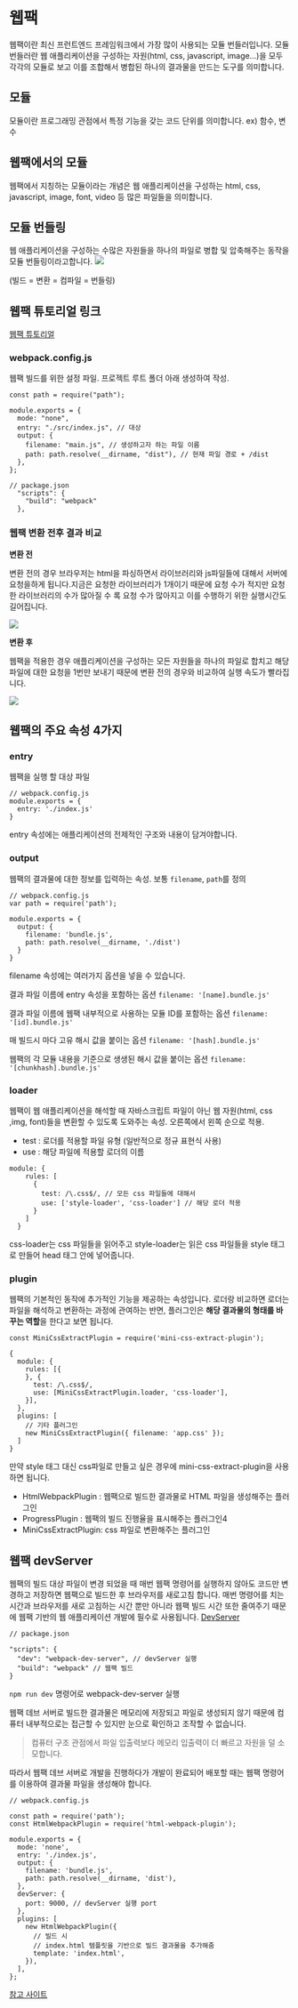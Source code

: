 # 웹팩

웹팩이란 최신 프런트엔드 프레임워크에서 가장 많이 사용되는 모듈 번들러입니다.
모듈 번들러란 웹 애플리케이션을 구성하는 자원(html, css, javascript, image...)을 모두 각각의 모듈로 보고 이를 조합해서 병합된 하나의 결과물을 만드는 도구를 의미합니다.

## 모듈

모듈이란 프로그래밍 관점에서 특정 기능을 갖는 코드 단위를 의미합니다.
ex) 함수, 변수

## 웹팩에서의 모듈

웹팩에서 지칭하는 모듈이라는 개념은 웹 애플리케이션을 구성하는 html, css, javascript, image, font, video 등 많은 파일들을 의미합니다.

## 모듈 번들링

웹 애플리케이션을 구성하는 수많은 자원들을 하나의 파일로 병합 및 압축해주는 동작을 모듈 번들링이라고합니다.
![](https://images.velog.io/images/ksh4820/post/f1b2a572-915d-4bf2-b377-ad42ecc41502/%E1%84%89%E1%85%B3%E1%84%8F%E1%85%B3%E1%84%85%E1%85%B5%E1%86%AB%E1%84%89%E1%85%A3%E1%86%BA%202020-07-11%20%E1%84%8B%E1%85%A9%E1%84%92%E1%85%AE%203.34.07.png)

(빌드 = 변환 = 컴파일 = 번들링)

## 웹팩 튜토리얼 링크

[웹팩 튜토리얼](https://joshua1988.github.io/webpack-guide/getting-started.html#%EC%9B%B9%ED%8C%A9-%EB%A7%9B%EB%B3%B4%EA%B8%B0-%ED%8A%9C%ED%86%A0%EB%A6%AC%EC%96%BC)

### webpack.config.js

웹팩 빌드를 위한 설정 파일. 프로젝트 루트 폴더 아래 생성하여 작성.

```
const path = require("path");

module.exports = {
  mode: "none",
  entry: "./src/index.js", // 대상
  output: {
    filename: "main.js", // 생성하고자 하는 파일 이름
    path: path.resolve(__dirname, "dist"), // 현재 파일 경로 + /dist
  },
};
```

```
// package.json
  "scripts": {
    "build": "webpack"
  },
```

### 웹팩 변환 전후 결과 비교

**변환 전**

변환 전의 경우 브라우저는 html을 파싱하면서 라이브러리와 js파일들에 대해서 서버에 요청을하게 됩니다.지금은 요청한 라이브러리가 1개이기 때문에 요청 수가 적지만 요청한 라이브러리의 수가 많아질 수 록 요청 수가 많아지고 이를 수행하기 위한 실행시간도 길어집니다.

![](https://images.velog.io/images/ksh4820/post/be60d0b0-17d3-47ab-83da-1aea15bba317/%E1%84%89%E1%85%B3%E1%84%8F%E1%85%B3%E1%84%85%E1%85%B5%E1%86%AB%E1%84%89%E1%85%A3%E1%86%BA%202020-07-12%20%E1%84%8B%E1%85%A9%E1%84%8C%E1%85%A5%E1%86%AB%202.07.01.png)

**변환 후**

웹팩을 적용한 경우 애플리케이션을 구성하는 모든 자원들을 하나의 파일로 합치고 해당 파일에 대한 요청을 1번만 보내기 때문에 변환 전의 경우와 비교하여 실행 속도가 빨라집니다.

![](https://images.velog.io/images/ksh4820/post/e9062ae7-da44-4b0c-84d1-6f37306fd0e6/%E1%84%89%E1%85%B3%E1%84%8F%E1%85%B3%E1%84%85%E1%85%B5%E1%86%AB%E1%84%89%E1%85%A3%E1%86%BA%202020-07-12%20%E1%84%8B%E1%85%A9%E1%84%8C%E1%85%A5%E1%86%AB%202.06.49.png)

## 웹팩의 주요 속성 4가지

### entry

웹팩을 실행 할 대상 파일

```
// webpack.config.js
module.exports = {
  entry: './index.js'
}
```

entry 속성에는 애플리케이션의 전제적인 구조와 내용이 담겨야합니다.

### output

웹팩의 결과물에 대한 정보를 입력하는 속성. 보통 `filename`, `path`를 정의

```
// webpack.config.js
var path = require('path');

module.exports = {
  output: {
    filename: 'bundle.js',
    path: path.resolve(__dirname, './dist')
  }
}
```

filename 속성에는 여러가지 옵션을 넣을 수 있습니다.

결과 파일 이름에 entry 속성을 포함하는 옵션
`filename: '[name].bundle.js'`

결과 파일 이름에 웹팩 내부적으로 사용하는 모듈 ID를 포함하는 옵션
`filename: '[id].bundle.js'`

매 빌드시 마다 고유 해시 값을 붙이는 옵션
`filename: '[hash].bundle.js'`

웹팩의 각 모듈 내용을 기준으로 생생된 해시 값을 붙이는 옵션
`filename: '[chunkhash].bundle.js'`

### loader

웹팩이 웹 애플리케이션을 해석할 때 자바스크립트 파일이 아닌 웹 자원(html, css ,img, font)들을 변환할 수 있도록 도와주는 속성. 오른쪽에서 왼쪽 순으로 적용.

- test : 로더를 적용할 파일 유형 (일반적으로 정규 표현식 사용)
- use : 해당 파일에 적용할 로더의 이름

```
module: {
    rules: [
      {
        test: /\.css$/, // 모든 css 파일들에 대해서
        use: ['style-loader', 'css-loader'] // 해당 로더 적용
      }
    ]
  }
```

css-loader는 css 파일들을 읽어주고 style-loader는 읽은 css 파일들을 style 태그로 만들어 head 태그 안에 넣어줍니다.

### plugin

웹팩의 기본적인 동작에 추가적인 기능을 제공하는 속성입니다. 로더랑 비교하면 로더는 파일을 해석하고 변환하는 과정에 관여하는 반면, 플러그인은 **해당 결과물의 형태를 바꾸는 역할**을 한다고 보면 됩니다.

```
const MiniCssExtractPlugin = require('mini-css-extract-plugin');

{
  module: {
    rules: [{
    }, {
      test: /\.css$/,
      use: [MiniCssExtractPlugin.loader, 'css-loader'],
    }],
  },
  plugins: [
    // 기타 플러그인
    new MiniCssExtractPlugin({ filename: 'app.css' });
  ]
}
```

만약 style 태그 대신 css파일로 만들고 싶은 경우에 mini-css-extract-plugin을 사용하면 됩니다.

- HtmlWebpackPlugin : 웹팩으로 빌드한 결과물로 HTML 파일을 생성해주는 플러그인
- ProgressPlugin : 웹팩의 빌드 진행율을 표시해주는 플러그인4
- MiniCssExtractPlugin: css 파일로 변환해주는 플러그인

## 웹팩 devServer

웹팩의 빌드 대상 파일이 변경 되었을 때 매번 웹팩 명령어를 실행하지 않아도 코드만 변경하고 저장하면 웹팩으로 빌드한 후 브라우저를 새로고침 합니다. 매번 명령어를 치는 시간과 브라우저를 새로 고침하는 시간 뿐만 아니라 웹팩 빌드 시간 또한 줄여주기 때문에 웹팩 기반의 웹 애플리케이션 개발에 필수로 사용됩니다.
[DevServer](https://webpack.js.org/configuration/dev-server/)

```
// package.json

"scripts": {
  "dev": "webpack-dev-server", // devServer 실행
  "build": "webpack" // 웹팩 빌드
}
```

`npm run dev` 명령어로 webpack-dev-server 실행

웹팩 데브 서버로 빌드한 결과물은 메모리에 저장되고 파일로 생성되지 않기 때문에 컴퓨터 내부적으로는 접근할 수 있지만 눈으로 확인하고 조작할 수 없습니다.

> 컴퓨터 구조 관점에서 파일 입출력보다 메모리 입출력이 더 빠르고 자원을 덜 소모합니다.

따라서 웹팩 데브 서버로 개발을 진행하다가 개발이 완료되어 배포할 때는 웹팩 명령어를 이용하여 결과물 파일을 생성해야 합니다.

```
// webpack.config.js

const path = require('path');
const HtmlWebpackPlugin = require('html-webpack-plugin');

module.exports = {
  mode: 'none',
  entry: './index.js',
  output: {
    filename: 'bundle.js',
    path: path.resolve(__dirname, 'dist'),
  },
  devServer: {
    port: 9000, // devServer 실행 port
  },
  plugins: [
    new HtmlWebpackPlugin({
      // 빌드 시
      // index.html 템플릿을 기반으로 빌드 결과물을 추가해줌
      template: 'index.html',
    }),
  ],
};
```

[참고 사이트](https://joshua1988.github.io/webpack-guide/webpack/what-is-webpack.html#%EC%9B%B9%ED%8C%A9%EC%9D%B4%EB%9E%80)
